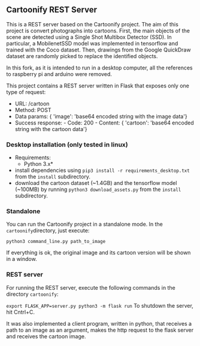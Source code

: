 ## Cartoonify REST Server

This is a REST server based on the Cartoonify project. The aim of this project is convert photographs into cartoons. First, the main objects of the scene are detected  using a Single Shot Multibox Detector (SSD).  In particular, a MobilenetSSD model was implemented in tensorflow and trained with the Coco dataset.  Then, drawings from the Google QuickDraw dataset are randomly picked to replace the identified objects.

In this fork, as it is intended to run in a desktop computer, all the references to raspberry pi and arduino were removed.


This project contains a REST server written in Flask that exposes only one type of request:

- URL:    /cartoon
- Method: POST
- Data params: { 'image': 'base64 encoded string with the image data'}
- Success response: 
	  - Code: 200
	  - Content: { 'cartoon': 'base64 encoded string with the cartoon data'}




### Desktop installation (only tested in linux)

- Requirements:
    * Python 3.x*
- install dependencies using `pip3 install -r requirements_desktop.txt` from the `install` subdirectory.
- download the cartoon dataset (~1.4GB) and the tensorflow model (~100MB) by running `python3 download_assets.py` from the  `install` subdirectory.

### Standalone 
You can run the Cartoonify project in a standalone mode. In the `cartoonify`directory, just execute:

`python3 command_line.py path_to_image `

If everything is ok, the original image and its cartoon version will be shown in a window.

### REST server

For running the REST server, execute the following commands in the directory `cartoonify`:

``
export FLASK_APP=server.py
python3 -m flask run
``
To shutdown the server, hit Cntrl+C.

It was also implemented a client program, written in python, that receives a path to an image as an argument, makes the http request to the flask server and receives the cartoon image. 


